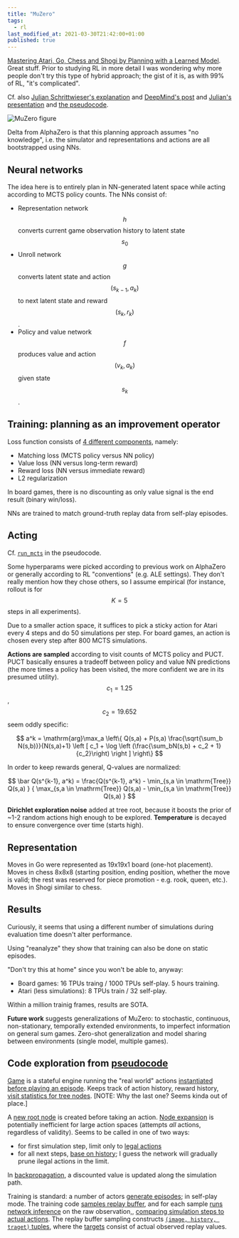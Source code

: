 ```yaml
---
title: "MuZero"
tags:
  - rl
last_modified_at: 2021-03-30T21:42:00+01:00
published: true
---
```



[Mastering Atari, Go, Chess and Shogi by Planning with a Learned Model](https://arxiv.org/abs/1911.08265).
Great stuff.
Prior to studying RL in more detail I was wondering why more people don't try
this type of hybrid approach; the gist of it is, as with 99% of RL, "it's
complicated".

Cf. also [Julian Schrittwieser's explanation](http://www.furidamu.org/blog/2020/12/22/muzero-intuition/)
and [DeepMind's post](https://deepmind.com/blog/article/muzero-mastering-go-chess-shogi-and-atari-without-rules)
and [Julian's presentation](https://www.youtube.com/watch?v=L0A86LmH7Yw)
and [the pseudocode](https://gist.github.com/tkukurin/45b3a4cdccf2c99ad7aa013798183fb9).

![MuZero figure](https://paperswithcode.com/media/methods/Screen_Shot_2020-06-29_at_9.29.21_PM.png)

Delta from AlphaZero is that this planning approach assumes "no knowledge", i.e.
the simulator and representations and actions are all bootstrapped using NNs.


## Neural networks

The idea here is to entirely plan in NN-generated latent space while acting
according to MCTS policy counts. The NNs consist of:

* Representation network $$h$$ converts current game observation history to
  latent state $$s_0$$
* Unroll network $$g$$ converts latent state and action $$(s_{k-1}, a_k)$$ to
  next latent state and reward $$(s_k, r_k)$$.
* Policy and value network $$f$$ produces value and action $$(v_k, a_k)$$
  given state $$s_k$$.


## Training: planning as an improvement operator

Loss function consists of [4 different components](https://gist.github.com/tkukurin/45b3a4cdccf2c99ad7aa013798183fb9#file-muzero-py-L578),
namely:
* Matching loss (MCTS policy versus NN policy)
* Value loss (NN versus long-term reward)
* Reward loss (NN versus immediate reward)
* L2 regularization

In board games, there is no discounting as only value signal is the end result
(binary win/loss).

NNs are trained to match ground-truth replay data from self-play episodes.


## Acting

Cf. [`run_mcts`](https://gist.github.com/tkukurin/45b3a4cdccf2c99ad7aa013798183fb9#file-muzero-py-L442)
in the pseudocode.

Some hyperparams were picked according to previous work on AlphaZero or
generally according to RL "conventions" (e.g. ALE settings).
They don't really mention how they chose others, so I assume empirical (for
instance, rollout is for $$K=5$$ steps in all experiments).

Due to a smaller action space, it suffices to pick a sticky action for Atari
every 4 steps and do 50 simulations per step.
For board games, an action is chosen every step after 800 MCTS simulations.

**Actions are sampled** according to visit counts of MCTS policy and PUCT.
PUCT basically ensures a tradeoff between policy and value NN predictions (the
more times a policy has been visited, the more confident we are in its presumed
utility). $$c_1=1.25$$, $$c_2=19.652$$ seem oddly specific:

$$
a^k = \mathrm{arg}\max_a \left\{
Q(s,a) +
P(s,a) \frac{\sqrt{\sum_b N(s,b)}}{N(s,a)+1}
\left [ c_1 + \log \left (\frac{\sum_bN(s,b) + c_2 + 1}{c_2}\right)
\right ] \right\}
$$

In order to keep rewards general, Q-values are normalized:

$$
\bar Q(s^{k-1}, a^k) =
\frac{Q(s^{k-1}, a^k) - \min_{s,a \in \mathrm{Tree}} Q(s,a) }
{ \max_{s,a \in \mathrm{Tree}} Q(s,a) - \min_{s,a \in \mathrm{Tree}} Q(s,a) }
$$

**Dirichlet exploration noise** added at tree root, because it boosts the prior
of ~1-2 random actions high enough to be explored.
**Temperature** is decayed to ensure convergence over time (starts high).


## Representation

Moves in Go were represented as 19x19x1 board (one-hot placement).
Moves in chess 8x8x8 (starting position, ending position, whether the move is
valid; the rest was reserved for piece promotion - e.g. rook, queen, etc.).
Moves in Shogi similar to chess.


## Results

Curiously, it seems that using a different number of simulations during
evaluation time doesn't alter performance.

Using "reanalyze" they show that training can also be done on static episodes.

"Don't try this at home" since you won't be able to, anyway:
* Board games: 16 TPUs traing / 1000 TPUs self-play. 5 hours training.
* Atari (less simulations): 8 TPUs train / 32 self-play.

Within a million trainig frames, results are SOTA.

**Future work** suggests generalizations of MuZero: to stochastic, continuous,
non-stationary, temporally extended environments, to imperfect information on
general sum games. Zero-shot generalization and model sharing between
environments (single model, multiple games).


## Code exploration from [pseudocode](https://gist.github.com/tkukurin/45b3a4cdccf2c99ad7aa013798183fb9)

[Game](https://gist.github.com/tkukurin/45b3a4cdccf2c99ad7aa013798183fb9#file-muzero-py-L240)
is a stateful engine running the "real world" actions
[instantiated before playing an episode](https://gist.github.com/tkukurin/45b3a4cdccf2c99ad7aa013798183fb9#file-muzero-py-L418).
Keeps track of action history, reward history,
[visit statistics for tree nodes](https://gist.github.com/tkukurin/45b3a4cdccf2c99ad7aa013798183fb9#file-muzero-py-L434).
\[NOTE: Why the last one? Seems kinda out of place.\]

A [new root node](https://gist.github.com/tkukurin/45b3a4cdccf2c99ad7aa013798183fb9#file-muzero-py-L423)
is created before taking an action.
[Node expansion](https://gist.github.com/tkukurin/45b3a4cdccf2c99ad7aa013798183fb9#file-muzero-py-L502)
is potentially inefficient for large action spaces (attempts *all* actions,
regardless of validity). Seems to be called in one of two ways:
* for first simulation step, limit only to [legal actions](https://gist.github.com/tkukurin/45b3a4cdccf2c99ad7aa013798183fb9#file-muzero-py-L461)
* for all next steps, [base on history](https://gist.github.com/tkukurin/45b3a4cdccf2c99ad7aa013798183fb9#file-muzero-py-L461);
  I guess the network will gradually prune ilegal actions in the limit.

In [backpropagation](https://gist.github.com/tkukurin/45b3a4cdccf2c99ad7aa013798183fb9#file-muzero-py-L515),
a discounted value is updated along the simulation path.

Training is standard:
a number of actors [generate episodes](https://gist.github.com/tkukurin/45b3a4cdccf2c99ad7aa013798183fb9#file-muzero-py-L391);
in self-play mode.
The training code [samples replay buffer](https://gist.github.com/tkukurin/45b3a4cdccf2c99ad7aa013798183fb9#file-muzero-py-L552),
and for each sample
[runs network inference](https://gist.github.com/tkukurin/45b3a4cdccf2c99ad7aa013798183fb9#file-muzero-py-L562)
on the raw observation,,
[comparing simulation steps to actual actions](https://gist.github.com/tkukurin/45b3a4cdccf2c99ad7aa013798183fb9#file-muzero-py-L567).
The replay buffer sampling constructs
[`(image, history, traget)` tuples](https://gist.github.com/tkukurin/45b3a4cdccf2c99ad7aa013798183fb9#file-muzero-py-L323),
where the [targets](https://gist.github.com/tkukurin/45b3a4cdccf2c99ad7aa013798183fb9#file-muzero-py-L278)
consist of actual observed replay values.

